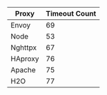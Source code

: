 | Proxy   | Timeout Count |
| ------- | ------------- |
| Envoy   | 69            |
| Node    | 53            |
| Nghttpx | 67            |
| HAproxy | 76            |
| Apache  | 75            |
| H2O     | 77            |